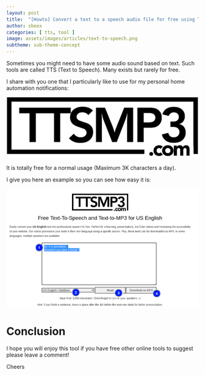 ```yaml
---
layout: post
title:  "[Howto] Convert a text to a speech audio file for free using TTSMP3"
author: sbeex
categories: [ tts, tool ]
image: assets/images/articles/text-to-speech.png
subtheme: sub-theme-concept
---
```


Sometimes you might need to have some audio sound based on text. Such tools are called TTS (Text to Speech).
Many exists but rarely for free.

I share with you one that I particularly like to use for my personal home automation notifications:

![](../assets/images/articles/ttsmp3.png)

It is totally free for a normal usage (Maximum 3K characters a day).

I give you here an example so you can see how easy it is:

![](../assets/images/articles/ttsmp3-example.png)

# Conclusion

I hope you will enjoy this tool if you have free other online tools to suggest please leave a comment!

Cheers